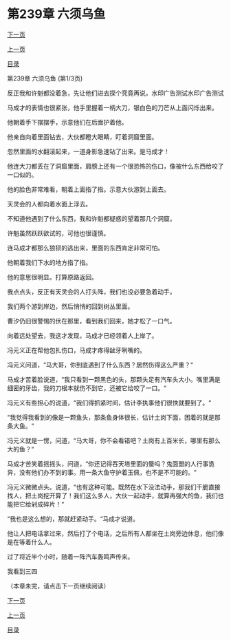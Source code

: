 <h1>第239章    六须乌鱼</h1>
            <div><p><a href="./0715_%E7%AC%AC239%E7%AB%A0_%E5%85%AD%E9%A1%BB%E4%B9%8C%E9%B1%BC.md">下一页</a></p><p><a href="./0713_%E7%AC%AC238%E7%AB%A0_%E8%A7%A6%E6%89%8B.md">上一页</a></p><p><a href="../">目录</a></p></div>
            <div><p>第239章    六须乌鱼 (第1/3页)</p><p>反正我和许魁都没着急，先让他们进去探个究竟再说。水印广告测试水印广告测试</p><p>马成才的表情也很紧张，他手里握着一柄大刀，银白色的刀芒从上面闪烁出来。</p><p>他朝着手下摆摆手，示意他们在后面护着他。</p><p>他亲自向着里面钻去，大伙都瞪大眼睛，盯着洞窟里面。</p><p>忽然里面的水翻滚起来，一道身影急速钻了出来。是马成才！</p><p>他连大刀都丢在了洞窟里面，肩膀上还有一个很恐怖的伤口，像被什么东西给咬了一口似的。</p><p>他的脸色非常难看，朝着上面指了指。示意大伙游到上面去。</p><p>天灵会的人都向着水面上浮去。</p><p>不知道他遇到了什么东西，我和许魁都疑惑的望着那几个洞窟。</p><p>许魁虽然跃跃欲试的，可他也很谨慎。</p><p>连马成才都那么狼狈的逃出来，里面的东西肯定非常可怕。</p><p>他朝着我们下水的地方指了指。</p><p>他的意思很明显。打算原路返回。</p><p>我点点头，反正有天灵会的人打头阵，我们也没必要急着动手。</p><p>我们两个游到岸边，然后悄悄的回到树丛里面。</p><p>曹汐仍旧很警惕的伏在那里，看到我们回来，她才松了一口气。</p><p>向着远处望去，我这才发现，马成才已经领着人上岸了。</p><p>冯元义正在帮他包扎伤口，马成才疼得龇牙咧嘴的。</p><p>冯元义问道，“马大哥，你到底遇到了什么东西？居然伤得这么严重？“</p><p>马成才苦着脸说道，“我只看到一颗黑色的头，那颗头足有汽车头大小。嘴里满是细密的牙齿，我的刀根本就伤不到它，还被它给咬了一口。“</p><p>冯元义有些担心的说道，“我们得抓紧时间，估计李执事他们很快就要到了。“</p><p>“我觉得我看到的像是一颗鱼头，那条鱼身体很长，估计土岗下面，困着的就是那条大鱼。“</p><p>冯元义就是一愣，问道，“马大哥，你不会看错吧？土岗有上百米长，哪里有那么大的鱼？“</p><p>马成才苦笑着摇摇头，问道，“你还记得吞天塔里面的蜃吗？鬼面盟的人行事诡异，没有他们办不到的事。用一条大鱼守护着玉佩，也不是不可能的。“</p><p>冯元义微微点头。说道，“也有这种可能。既然在水下没法动手，那我们干脆直接找人，把土岗挖开算了！我们这么多人，大伙一起动手，就算再强大的鱼，我们也能把它给剁成碎片！“</p><p>“我也是这么想的，那就赶紧动手。“马成才说道。</p><p>他让人把电话拿过来，然后打了个电话，之后所有人都坐在土岗旁边休息，他们像是在等着什么人。</p><p>过了将近半个小时，随着一阵汽车轰鸣声传来。</p><p>我看到三四</p><p>（本章未完，请点击下一页继续阅读）</p></div>
            <div><p><a href="./0715_%E7%AC%AC239%E7%AB%A0_%E5%85%AD%E9%A1%BB%E4%B9%8C%E9%B1%BC.md">下一页</a></p><p><a href="./0713_%E7%AC%AC238%E7%AB%A0_%E8%A7%A6%E6%89%8B.md">上一页</a></p><p><a href="../">目录</a></p></div>